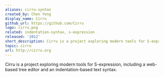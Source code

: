 ```yaml
---
aliases: cirru-syntax
created_by: Chen Yong
display_name: Cirru
github_url: https://github.com/Cirru
logo: cirru.png
related: indentation-syntax, s-expression
released: '2012'
short_description: Cirru is a project exploring modern tools for S-expression.
topic: cirru
url: http://cirru.org
---
```

Cirru is a project exploring modern tools for S-expression, including a web-based tree editor and an indentation-based text syntax.

